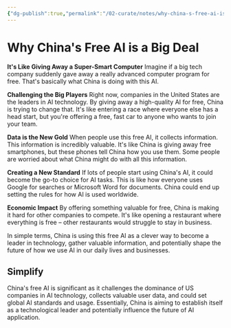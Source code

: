 ```yaml
---
{"dg-publish":true,"permalink":"/02-curate/notes/why-china-s-free-ai-is-a-big-deal/","title":"Why China's Free AI is a Big Deal","tags":["china","deepseek","ai"]}
---
```


# Why China's Free AI is a Big Deal

**It's Like Giving Away a Super-Smart Computer**
Imagine if a big tech company suddenly gave away a really advanced computer program for free. That's basically what China is doing with this AI.

**Challenging the Big Players**
Right now, companies in the United States are the leaders in AI technology. By giving away a high-quality AI for free, China is trying to change that. It's like entering a race where everyone else has a head start, but you're offering a free, fast car to anyone who wants to join your team.

**Data is the New Gold**
When people use this free AI, it collects information. This information is incredibly valuable. It's like China is giving away free smartphones, but these phones tell China how you use them. Some people are worried about what China might do with all this information.

**Creating a New Standard**
If lots of people start using China's AI, it could become the go-to choice for AI tasks. This is like how everyone uses Google for searches or Microsoft Word for documents. China could end up setting the rules for how AI is used worldwide.

**Economic Impact**
By offering something valuable for free, China is making it hard for other companies to compete. It's like opening a restaurant where everything is free – other restaurants would struggle to stay in business.

In simple terms, China is using this free AI as a clever way to become a leader in technology, gather valuable information, and potentially shape the future of how we use AI in our daily lives and businesses.

## Simplify


China's free AI is significant as it challenges the dominance of US companies in AI technology, collects valuable user data, and could set global AI standards and usage. Essentially, China is aiming to establish itself as a technological leader and potentially influence the future of AI application.